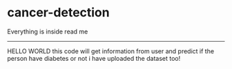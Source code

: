 # cancer-detection
Everything is inside read me
*********************************************************************************************************************************************************************************************************************************
HELLO WORLD
this code will get information from user and predict if the person have diabetes or not 
i have uploaded the dataset too!
